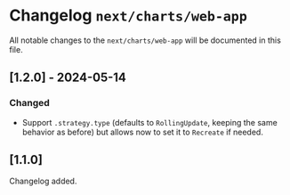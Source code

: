 # Changelog `next/charts/web-app`

All notable changes to the `next/charts/web-app` will be documented in this file.

## [1.2.0] - 2024-05-14

### Changed

- Support `.strategy.type` (defaults to `RollingUpdate`, keeping the same behavior as before) but allows now to set it to `Recreate` if needed.

## [1.1.0]

Changelog added.
